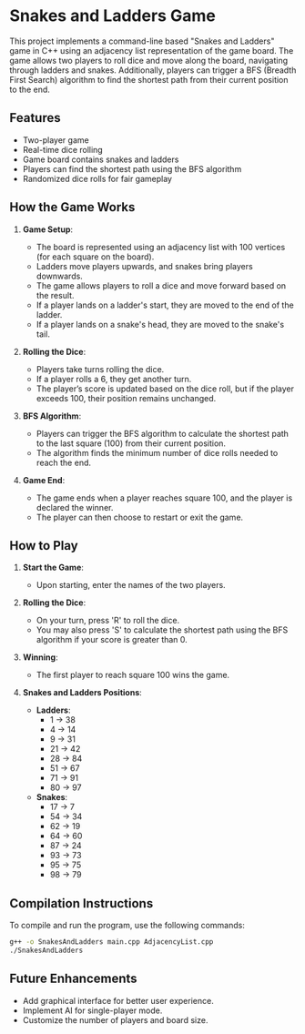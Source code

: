 # Snakes and Ladders Game

This project implements a command-line based "Snakes and Ladders" game in C++ using an adjacency list representation of the game board. The game allows two players to roll dice and move along the board, navigating through ladders and snakes. Additionally, players can trigger a BFS (Breadth First Search) algorithm to find the shortest path from their current position to the end.

## Features

- Two-player game
- Real-time dice rolling
- Game board contains snakes and ladders
- Players can find the shortest path using the BFS algorithm
- Randomized dice rolls for fair gameplay

## How the Game Works

1. **Game Setup**:
   - The board is represented using an adjacency list with 100 vertices (for each square on the board).
   - Ladders move players upwards, and snakes bring players downwards.
   - The game allows players to roll a dice and move forward based on the result.
   - If a player lands on a ladder's start, they are moved to the end of the ladder.
   - If a player lands on a snake's head, they are moved to the snake's tail.

2. **Rolling the Dice**:
   - Players take turns rolling the dice.
   - If a player rolls a 6, they get another turn.
   - The player’s score is updated based on the dice roll, but if the player exceeds 100, their position remains unchanged.
   
3. **BFS Algorithm**:
   - Players can trigger the BFS algorithm to calculate the shortest path to the last square (100) from their current position.
   - The algorithm finds the minimum number of dice rolls needed to reach the end.
   
4. **Game End**:
   - The game ends when a player reaches square 100, and the player is declared the winner.
   - The player can then choose to restart or exit the game.

## How to Play

1. **Start the Game**: 
   - Upon starting, enter the names of the two players.
   
2. **Rolling the Dice**:
   - On your turn, press 'R' to roll the dice.
   - You may also press 'S' to calculate the shortest path using the BFS algorithm if your score is greater than 0.

3. **Winning**:
   - The first player to reach square 100 wins the game.

4. **Snakes and Ladders Positions**:
   - **Ladders**: 
     - 1 -> 38
     - 4 -> 14
     - 9 -> 31
     - 21 -> 42
     - 28 -> 84
     - 51 -> 67
     - 71 -> 91
     - 80 -> 97
   - **Snakes**: 
     - 17 -> 7
     - 54 -> 34
     - 62 -> 19
     - 64 -> 60
     - 87 -> 24
     - 93 -> 73
     - 95 -> 75
     - 98 -> 79

## Compilation Instructions

To compile and run the program, use the following commands:

```bash
g++ -o SnakesAndLadders main.cpp AdjacencyList.cpp
./SnakesAndLadders
```

## Future Enhancements

- Add graphical interface for better user experience.
- Implement AI for single-player mode.
- Customize the number of players and board size.
